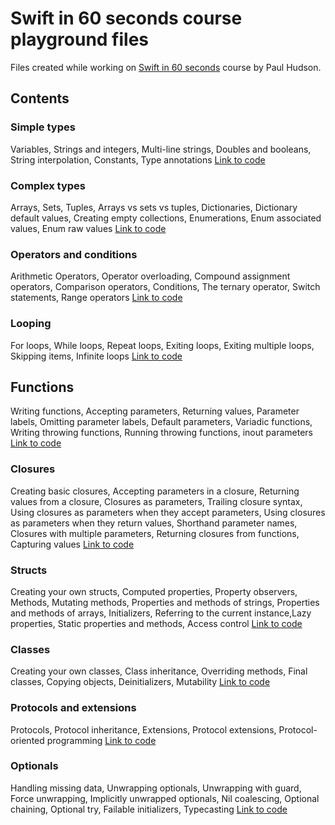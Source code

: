 # Swift in 60 seconds course playground files

Files created while working on [Swift in 60 seconds](https://www.hackingwithswift.com/sixty) course by Paul Hudson.

## Contents

### Simple types

Variables,  Strings and integers, Multi-line strings, Doubles and booleans, String interpolation, Constants, Type annotations 
[Link to code](1-Simple-types/1-simple-types.playground/Contents.swift)

### Complex types

Arrays, Sets, Tuples, Arrays vs sets vs tuples, Dictionaries, Dictionary default values, Creating empty collections, Enumerations, Enum associated values, Enum raw values 
[Link to code](2-complex-types/2-complex-types.playground/Contents.swift)

### Operators and conditions

Arithmetic Operators, Operator overloading, Compound assignment operators, Comparison operators, Conditions, The ternary operator, Switch statements, Range operators 
[Link to code](3-operators-and-conditions/3-operators-and-conditions.playground/Contents.swift)

### Looping

For loops, While loops, Repeat loops, Exiting loops, Exiting multiple loops, Skipping items, Infinite loops 
[Link to code](4-looping/4-looping.playground/Contents.swift)

## Functions

Writing functions, Accepting parameters, Returning values, Parameter labels, Omitting parameter labels, Default parameters, Variadic functions, Writing throwing functions, Running throwing functions, inout parameters 
[Link to code](5-functions/5-functions.playground/Contents.swift)

### Closures

Creating basic closures, Accepting parameters in a closure, Returning values from a closure, Closures as parameters, Trailing closure syntax, Using closures as parameters when they accept parameters, Using closures as parameters when they return values, Shorthand parameter names, Closures with multiple parameters, Returning closures from functions, Capturing values 
[Link to code](6-closures/6-closures.playground/Contents.swift)

### Structs

Creating your own structs, Computed properties, Property observers, Methods, Mutating methods, Properties and methods of strings, Properties and methods of arrays, Initializers, Referring to the current instance,Lazy properties, Static properties and methods, Access control 
[Link to code](7-struts/7-struts.playground/Contents.swift)

### Classes

Creating your own classes, Class inheritance, Overriding methods, Final classes, Copying objects, Deinitializers, Mutability 
[Link to code](8-classes/8-classes.playground/Contents.swift)

### Protocols and extensions

Protocols, Protocol inheritance, Extensions, Protocol extensions, Protocol-oriented programming 
[Link to code](9-protocols-and-extensions/9-protocols-and-extensions.playground/Contents.swift)

### Optionals

Handling missing data, Unwrapping optionals, Unwrapping with guard, Force unwrapping, Implicitly unwrapped optionals, Nil coalescing, Optional chaining, Optional try, Failable initializers, Typecasting 
[Link to code](10-optionals/10-optionals.playground/Contents.swift)

